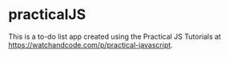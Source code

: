 # practicalJS

This is a to-do list app created using the Practical JS Tutorials at https://watchandcode.com/p/practical-javascript.
